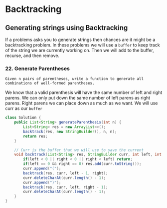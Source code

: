 # Backtracking

## Generating strings using Backtracking
If a problems asks you to generate strings then chances are it might be a backtracking problem. In these problems we will use a `buffer` to keep track of the string we are currently working on. Then we will add to the buffer, recurse, and then remove.

### 22. Generate Parentheses

`Given n pairs of parentheses, write a function to generate all combinations of well-formed parentheses.`

We know that a valid parenthesis will have the same number of left and right parens. We can only put down the same number of left parens as right parens. Right parens we can place down as much as we want. We will use curr as our `buffer`

```java
class Solution {
    public List<String> generateParenthesis(int n) {
        List<String> res = new ArrayList<>();
        backtrack(res, new StringBuilder(), n, n);
        return res;
    }

    // Curr is the buffer that we will use to save the current
    void backtrack(List<String> res, StringBuilder curr, int left, int right){
        if(left < 0 || right < 0 || right < left) return;
        if(left == 0 && right == 0) res.add(curr.toString());
        curr.append("(");
        backtrack(res, curr, left - 1, right);
        curr.deleteCharAt(curr.length() - 1);
        curr.append(")");
        backtrack(res, curr, left, right - 1);
        curr.deleteCharAt(curr.length() - 1);
    }
}
```